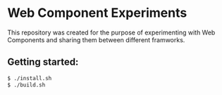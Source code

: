 # Web Component Experiments

This repository was created for the purpose of experimenting with Web Components
and sharing them between different framworks.

## Getting started:

```bash
$ ./install.sh
$ ./build.sh
```